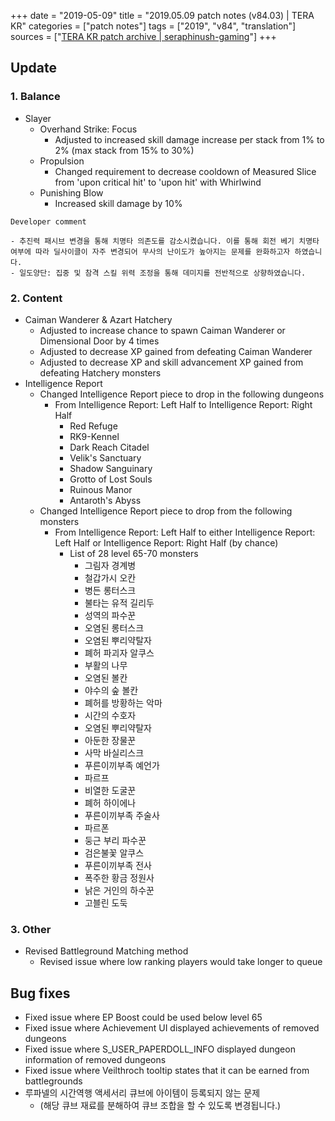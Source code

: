 +++
date = "2019-05-09"
title = "2019.05.09 patch notes (v84.03) | TERA KR"
categories = ["patch notes"]
tags = ["2019", "v84", "translation"]
sources = ["[TERA KR patch archive | seraphinush-gaming](/ko/patch/2019/v84-03)"]
+++

## Update

### **1.** Balance
- Slayer
  - Overhand Strike: Focus
    - Adjusted to increased skill damage increase per stack from 1% to 2% (max stack from 15% to 30%)
  - Propulsion
    - Changed requirement to decrease cooldown of Measured Slice from 'upon critical hit' to 'upon hit' with Whirlwind
  - Punishing Blow
    - Increased skill damage by 10%

```
Developer comment

- 추진력 패시브 변경을 통해 치명타 의존도를 감소시켰습니다. 이를 통해 회전 베기 치명타 여부에 따라 딜사이클이 자주 변경되어 무사의 난이도가 높아지는 문제를 완화하고자 하였습니다.
- 일도양단: 집중 및 참격 스킬 위력 조정을 통해 데미지를 전반적으로 상향하였습니다.
```

### **2.** Content
- Caiman Wanderer & Azart Hatchery
  - Adjusted to increase chance to spawn Caiman Wanderer or Dimensional Door by 4 times
  - Adjusted to decrease XP gained from defeating Caiman Wanderer
  - Adjusted to decrease XP and skill advancement XP gained from defeating Hatchery monsters
- Intelligence Report
  - Changed Intelligence Report piece to drop in the following dungeons
    - From Intelligence Report: Left Half to Intelligence Report: Right Half
      - Red Refuge
      - RK9-Kennel
      - Dark Reach Citadel
      - Velik's Sanctuary
      - Shadow Sanguinary
      - Grotto of Lost Souls
      - Ruinous Manor
      - Antaroth's Abyss
  - Changed Intelligence Report piece to drop from the following monsters
    - From Intelligence Report: Left Half to either Intelligence Report: Left Half or Intelligence Report: Right Half (by chance)
      - List of 28 level 65-70 monsters
        - 그림자 경계병
        - 철갑가시 오칸
        - 병든 롱터스크
        - 불타는 유적 길리두
        - 성역의 파수꾼
        - 오염된 롱터스크
        - 오염된 뿌리약탈자
        - 폐허 파괴자 알쿠스
        - 부활의 나무
        - 오염된 볼칸
        - 야수의 숲 볼칸
        - 폐허를 방황하는 악마
        - 시간의 수호자
        - 오염된 뿌리약탈자
        - 아둔한 장물꾼
        - 사막 바실리스크
        - 푸른이끼부족 예언가
        - 파르프
        - 비열한 도굴꾼
        - 폐허 하이에나
        - 푸른이끼부족 주술사
        - 파르폰
        - 둥근 부리 파수꾼
        - 검은불꽃 알쿠스
        - 푸른이끼부족 전사
        - 폭주한 황금 정원사
        - 낡은 거인의 하수꾼
        - 고블린 도둑

### **3.** Other
- Revised Battleground Matching method
  - Revised issue where low ranking players would take longer to queue

## Bug fixes

- Fixed issue where EP Boost could be used below level 65
- Fixed issue where Achievement UI displayed achievements of removed dungeons
- Fixed issue where S_USER_PAPERDOLL_INFO displayed dungeon information of removed dungeons
- Fixed issue where Veilthroch tooltip states that it can be earned from battlegrounds
- 루파넬의 시간역행 액세서리 큐브에 아이템이 등록되지 않는 문제
  - (해당 큐브 재료를 분해하여 큐브 조합을 할 수 있도록 변경됩니다.)

